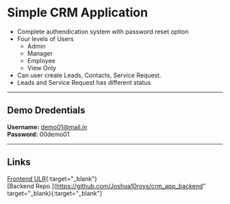 # Simple CRM Application

  - Complete authendication system with password reset option
  - Four levels of Users
      - Admin
      - Manager
      - Employee
      - View Only
  - Can user create Leads, Contacts, Service Request.
  - Leads and Service Request has different status

***
## Demo Dredentials

**Username:** demo01@mail.in  
**Password:** 00demo01

***
## Links

[Frontend ULR](https://delightful-chebakia-cc2aef.netlify.app){:target="_blank"}  
[Backend Repo.](https://github.com/Joshua10roys/crm_app_backend" target="_blank){:target="_blank"}
